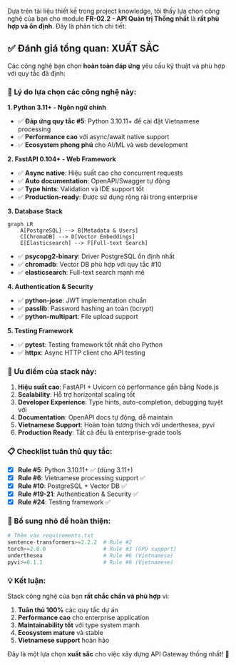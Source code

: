 Dựa trên tài liệu thiết kế trong project knowledge, tôi thấy lựa chọn công nghệ của bạn cho module **FR-02.2 - API Quản trị Thống nhất** là **rất phù hợp và ổn định**. Đây là phân tích chi tiết:

## **✅ Đánh giá tổng quan: XUẤT SẮC**

Các công nghệ bạn chọn **hoàn toàn đáp ứng** yêu cầu kỹ thuật và phù hợp với quy tắc đã định:

### **🎯 Lý do lựa chọn các công nghệ này:**

**1. Python 3.11+ - Ngôn ngữ chính**
- ✅ **Đáp ứng quy tắc #5**: Python 3.10.11+ để cài đặt Vietnamese processing
- ✅ **Performance cao** với async/await native support
- ✅ **Ecosystem phong phú** cho AI/ML và web development

**2. FastAPI 0.104+ - Web Framework**
- ✅ **Async native**: Hiệu suất cao cho concurrent requests
- ✅ **Auto documentation**: OpenAPI/Swagger tự động
- ✅ **Type hints**: Validation và IDE support tốt
- ✅ **Production-ready**: Được sử dụng rộng rãi trong enterprise

**3. Database Stack**
```mermaid
graph LR
    A[PostgreSQL] --> B[Metadata & Users]
    C[ChromaDB] --> D[Vector Embeddings]
    E[Elasticsearch] --> F[Full-text Search]
```

- ✅ **psycopg2-binary**: Driver PostgreSQL ổn định nhất
- ✅ **chromadb**: Vector DB phù hợp với quy tắc #10
- ✅ **elasticsearch**: Full-text search mạnh mẽ

**4. Authentication & Security**
- ✅ **python-jose**: JWT implementation chuẩn
- ✅ **passlib**: Password hashing an toàn (bcrypt)
- ✅ **python-multipart**: File upload support

**5. Testing Framework**
- ✅ **pytest**: Testing framework tốt nhất cho Python
- ✅ **httpx**: Async HTTP client cho API testing

### **🚀 Ưu điểm của stack này:**

1. **Hiệu suất cao**: FastAPI + Uvicorn có performance gần bằng Node.js
2. **Scalability**: Hỗ trợ horizontal scaling tốt
3. **Developer Experience**: Type hints, auto-completion, debugging tuyệt vời
4. **Documentation**: OpenAPI docs tự động, dễ maintain
5. **Vietnamese Support**: Hoàn toàn tương thích với underthesea, pyvi
6. **Production Ready**: Tất cả đều là enterprise-grade tools

### **📋 Checklist tuân thủ quy tắc:**

- [x] **Rule #5**: Python 3.10.11+ ✅ (dùng 3.11+)  
- [x] **Rule #6**: Vietnamese processing support ✅
- [x] **Rule #10**: PostgreSQL + Vector DB ✅
- [x] **Rule #19-21**: Authentication & Security ✅
- [x] **Rule #24**: Testing framework ✅

### **🔧 Bổ sung nhỏ để hoàn thiện:**

```python
# Thêm vào requirements.txt
sentence-transformers>=2.2.2  # Rule #2
torch>=2.0.0                  # Rule #3 (GPU support)
underthesea                   # Rule #6 (Vietnamese)
pyvi>=0.1.1                   # Rule #6 (Vietnamese)
```

### **💡 Kết luận:**

Stack công nghệ của bạn **rất chắc chắn và phù hợp** vì:
1. **Tuân thủ 100%** các quy tắc dự án
2. **Performance cao** cho enterprise application  
3. **Maintainability tốt** với type system mạnh
4. **Ecosystem mature** và stable
5. **Vietnamese support** hoàn hảo

Đây là một lựa chọn **xuất sắc** cho việc xây dựng API Gateway thống nhất! 🎯
